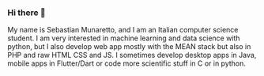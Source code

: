 ### Hi there 👋
My name is Sebastian Munaretto, and I am an Italian computer science student. I am very interested in machine learning and data science with python, but I also develop web app mostly with the MEAN stack but also in PHP and raw HTML CSS and JS. I sometimes develop desktop apps in Java, mobile apps in Flutter/Dart or code more scientific stuff in C or in python.


<!--
**SebastianMunaretto/SebastianMunaretto** is a ✨ _special_ ✨ repository because its `README.md` (this file) appears on your GitHub profile.

Here are some ideas to get you started:

- 🔭 I’m currently working on ...
- 🌱 I’m currently learning ...
- 👯 I’m looking to collaborate on ...
- 🤔 I’m looking for help with ...
- 💬 Ask me about ...
- 📫 How to reach me: ...
- 😄 Pronouns: ...
- ⚡ Fun fact: ...
-->
